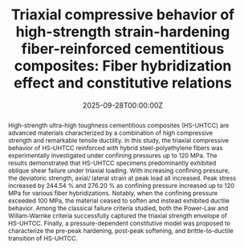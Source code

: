 ---
title: "Triaxial compressive behavior of high-strength strain-hardening fiber-reinforced cementitious composites: Fiber hybridization effect and constitutive relations"
authors:
- Yanxin Hao
- yinxing
- Qinghua Li*
- Shilang Xu
author_notes:
- "Equal contribution"
- "Equal contribution"
date: "2025-09-28T00:00:00Z"

# Publication type.
# Accepts a single type but formatted as a YAML list (for Hugo requirements).
# Enter a publication type from the CSL standard.
publication_types: ["article-journal"]

# Publication name and optional abbreviated publication name.
publication: "***Cement and Concrete Research***, 199, 108049"

abstract: High-strength ultra-high toughness cementitious composites (HS-UHTCC) are advanced materials characterized by a combination of high compressive strength and remarkable tensile ductility. In this study, the triaxial compressive behavior of HS-UHTCC reinforced with hybrid steel-polyethylene fibers was experimentally investigated under confining pressures up to 120 MPa. The results demonstrated that HS-UHTCC specimens predominantly exhibited oblique shear failure under triaxial loading. With increasing confining pressure, the deviatoric strength, axial/ lateral strain at peak load all increased. Peak stress increased by 244.54 % and 276.20 % as confining pressure increased up to 120 MPa for various fiber hybridizations. Notably, when the confining pressure exceeded 100 MPa, the material ceased to soften and instead exhibited ductile behavior. Among the classical failure criteria studied, both the Power-Law and Willam-Warnke criteria successfully captured the triaxial strength envelope of HS-UHTCC. Finally, a pressure-dependent constitutive model was proposed to characterize the pre-peak hardening, post-peak softening, and brittle-to-ductile transition of HS-UHTCC.

tags:
- Mechanical Behavior
- SH-UHPFRC
featured: false

links:
  - type: doi
    url: "https://doi.org/10.1016/j.cemconres.2025.108049"
  # - type: video
  #   url: ""

# Featured image
# To use, add an image named `featured.jpg/png` to your page's folder. 
image:
  placement: 2
  focal_point: "Top"
  preview_only: false

# Associated Projects (optional).
#   Associate this publication with one or more of your projects.
#   Simply enter your project's folder or file name without extension.
#   E.g. `internal-project` references `content/project/internal-project/index.md`.
#   Otherwise, set `projects: []`.
projects: []

# Slides (optional).
#   Associate this publication with Markdown slides.
#   Simply enter your slide deck's filename without extension.
#   E.g. `slides: "example"` references `content/slides/example/index.md`.
#   Otherwise, set `slides: ""`.
slides: ""
---